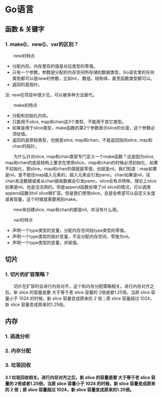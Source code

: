 # Go语言

## 函数 & 关键字

### 1. make()、new()、var的区别？

&emsp;&emsp;new的特点

- 分配内存。内存里存的值是对应类型的零值。
- 只有一个参数。参数是分配的内存空间所存储的数据类型，Go语言里的任何类型都可以是new的参数，比如int， 数组，结构体，甚至函数类型都可以。
- 返回的是指针。

注: new在项目中很少见，可以被多种方法替代。

&emsp;&emsp;make的特点

- 分配和初始化内存。
- 只能用于slice, map和chan这3个类型，不能用于其它类型。
- 如果是用于slice类型，make函数的第2个参数表示slice的长度，这个参数必须给值。
- 返回的是原始类型，也就是slice, map和chan，不是返回指向slice, map和chan的指针。

&emsp;&emsp;为什么针对slice, map和chan类型专门定义一个make函数？这是因为slice, map和chan的底层结构上要求在使用slice，map和chan的时候必须初始化，如果不初始化，那slice，map和chan的值就是零值，也就是nil。我们知道：map如果是nil，是不能往map插入元素的，插入元素会引发panic。chan如果是nil，往chan发送数据或者从chan接收数据会引发panic。slice会有点特殊，理论上slice如果是nil，也是没法用的。但是append函数处理了nil slice的情况，可以调用append函数对nil slice做扩容。但是我们使用slice，总是会希望可以自定义长度或者容量，这个时候就需要用到make。

&emsp;&emsp;new来创建slice, map和chan的都是nil，并没有什么用。

&emsp;&emsp;var的特点

- 声明一个type类型的变量，分配内存空间给type类型的零值。
- 声明一个type类型的指针变量，不会分配内存空间，零值为nil。
- 声明一个type类型的变量，并赋值。

## 切片

### 1. 切片的扩容策略？

&emsp;&emsp;切片在扩容时会进行内存对齐，这个和内存分配策略相关。进行内存对齐之后，新 slice 的容量是要 大于等于老 slice 容量的 2倍或者1.25倍，当原 slice 容量小于 1024 的时候，新 slice 容量变成原来的 2 倍；原 slice 容量超过 1024，新 slice 容量变成原来的1.25倍。

## 内存

### 1. 逃逸分析

### 2. 内存分配

### 3. 垃圾回收

#### 3.1 垃圾回收相关。进行内存对齐之后，新 slice 的容量是要 大于等于老 slice 容量的 2倍或者1.25倍，当原 slice 容量小于 1024 的时候，新 slice 容量变成原来的 2 倍；原 slice 容量超过 1024，新 slice 容量变成原来的1.25倍。